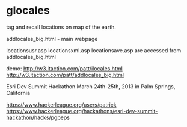 glocales
========

tag and recall locations on map of the earth.

addlocales_big.html - main webpage

locationsusr.asp
locationsxml.asp
locationsave.asp
are accessed from addlocales_big.html

demo: 
http://w3.itaction.com/patt/ilocales.html
http://w3.itaction.com/patt/addlocales_big.html


Esri Dev Summit Hackathon 
March 24th-25th, 2013 in Palm Springs, California 

https://www.hackerleague.org/users/patrick
https://www.hackerleague.org/hackathons/esri-dev-summit-hackathon/hacks/pgpeps
